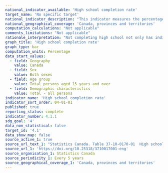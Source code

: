 ```yaml
---
national_indicator_available: 'High school completion rate'
target_name: 'No specific target'
national_indicator_description: "This indicator measures the percentage of persons who have completed a high school diploma or equivalency certificate."
national_geographical_coverage: 'Canada, provinces and territories' 
computation_calculations: "Not applicable"
comments_limitations: "Not applicable"
rationale_interpretation: "Not completing high school not only has individual consequences but also economic and social ones. Individual consequences include low levels of academic skills and an absence of educational credentials, which translate into unfavourable labour market outcomes. Economic and social outcomes include forgone national income and tax revenues, increased demand for social services, increased crime, reduced social participation, reduced intergenerational mobility and poorer levels of health."
graph_title: 'High school completion rate'
graph_type: bar
computation_units: Percentage
data_start_values:
  - field: Geography
    value: Canada
  - field: Sex
    value: Both sexes
  - field: Age group
    value: Total persons aged 15 years and over
  - field: Demographic characteristics
    value: Total - all persons
indicator_name: 'High school completion rate'
indicator_sort_order: 04-01-01
published: true
reporting_status: complete
indicator_number: 4.1.1
sdg_goal: '4'
data_non_statistical: false
target_id: '4.1'
data_show_map: false
source_active_1: true
source_url_text_1: "Statistics Canada. Table 37-10-0170-01  High school completion rate by sex, age group and selected demographic characteristics"
source_url_1: 'https://doi.org/10.25318/3710017001-eng'
source_organisation_1: Statistics Canada
source_periodicity_1: Every 5 years 
source_geographical_coverage_1: 'Canada, provinces and territories'
---
```

